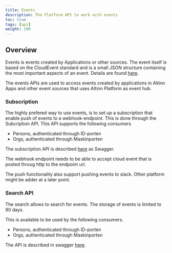```yaml
---
title: Events
description: The Platform API to work with events
toc: true
tags: [api]
weight: 100
---
```


## Overview

Events is events created by Applications or other sources. The event itself is based on the CloudEvent standard and is
a small JSON structure containing the most important aspects of an event. Details are found [here](/teknologi/altinnstudio/architecture/capabilities/runtime/integration/events/#event-schema).

The events APIs are used to access events created by applications in Altinn Apps and other event sources that uses Altinn Platform as
event hub. 

### Subscription

The highly prefered way to use events, is to set up a subscription that enable push of events to a webhook-endpoint.
This is done through the Subcription API. This API supports the following consumers

- Persons, authenticated through ID-porten
- Orgs, authenticated through Maskinporten

The subscription API is described [here](/teknologi/altinnstudio/altinn-api/platform-api/swagger/events/#/Subscription) as Swagger.

The webhook endpoint needs to be able to accept cloud event that is posted throug http to the endpoint url.

The push functionality also support pushing events to slack. Other platform might be adder at a later point.

### Search API

The search allows to search for events. The storage of events is limited to 90 days.

This is available to be used by the following consumers.

- Persons, authenticated through ID-porten
- Orgs, authenticated through Maskinporten

The API is described in swagger [here](/teknologi/altinnstudio/altinn-api/platform-api/swagger/events/#/Events).





